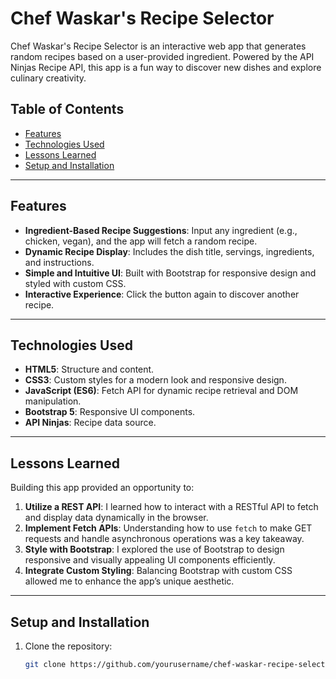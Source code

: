 # Chef Waskar's Recipe Selector

Chef Waskar's Recipe Selector is an interactive web app that generates random recipes based on a user-provided ingredient. Powered by the API Ninjas Recipe API, this app is a fun way to discover new dishes and explore culinary creativity.

## Table of Contents
- [Features](#features)
- [Technologies Used](#technologies-used)
- [Lessons Learned](#lessons-learned)
- [Setup and Installation](#setup-and-installation)

---

## Features

- **Ingredient-Based Recipe Suggestions**: Input any ingredient (e.g., chicken, vegan), and the app will fetch a random recipe.
- **Dynamic Recipe Display**: Includes the dish title, servings, ingredients, and instructions.
- **Simple and Intuitive UI**: Built with Bootstrap for responsive design and styled with custom CSS.
- **Interactive Experience**: Click the button again to discover another recipe.

---

## Technologies Used

- **HTML5**: Structure and content.
- **CSS3**: Custom styles for a modern look and responsive design.
- **JavaScript (ES6)**: Fetch API for dynamic recipe retrieval and DOM manipulation.
- **Bootstrap 5**: Responsive UI components.
- **API Ninjas**: Recipe data source.

---

## Lessons Learned

Building this app provided an opportunity to:

1. **Utilize a REST API**: I learned how to interact with a RESTful API to fetch and display data dynamically in the browser.
2. **Implement Fetch APIs**: Understanding how to use `fetch` to make GET requests and handle asynchronous operations was a key takeaway.
3. **Style with Bootstrap**: I explored the use of Bootstrap to design responsive and visually appealing UI components efficiently.
4. **Integrate Custom Styling**: Balancing Bootstrap with custom CSS allowed me to enhance the app’s unique aesthetic.

---

## Setup and Installation

1. Clone the repository:
   ```bash
   git clone https://github.com/yourusername/chef-waskar-recipe-selector.git
